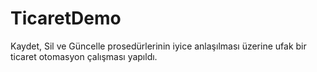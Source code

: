 # TicaretDemo

Kaydet, Sil ve Güncelle prosedürlerinin iyice anlaşılması üzerine ufak bir ticaret otomasyon çalışması yapıldı.
